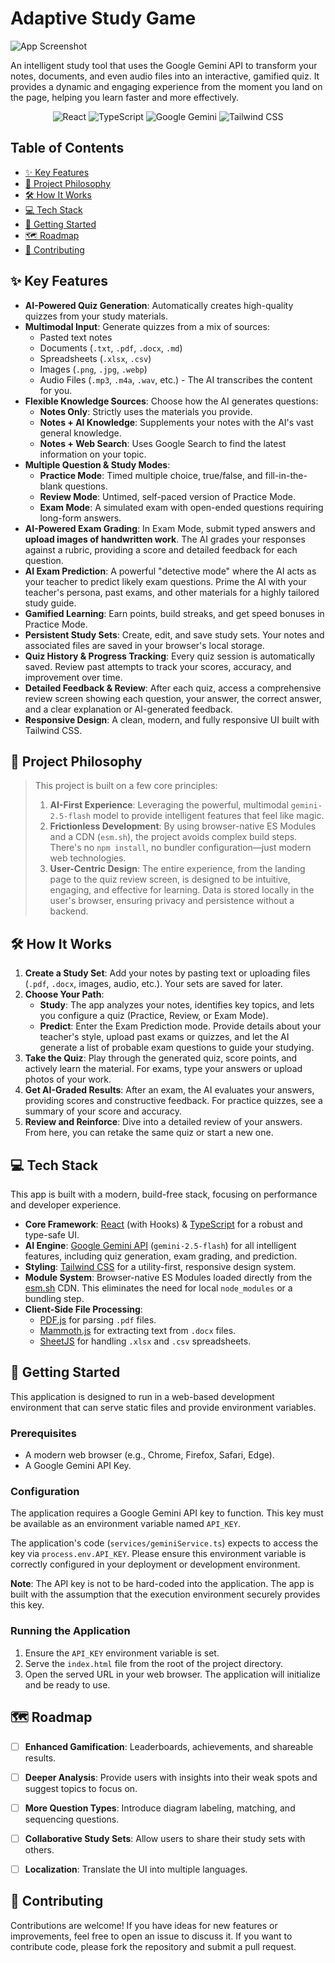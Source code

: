 # Adaptive Study Game

![App Screenshot](https://storage.googleapis.com/project-screenshots/adaptive-study-game/landing-page-preview.gif)

An intelligent study tool that uses the Google Gemini API to transform your notes, documents, and even audio files into an interactive, gamified quiz. It provides a dynamic and engaging experience from the moment you land on the page, helping you learn faster and more effectively.

<p align="center">
  <img alt="React" src="https://img.shields.io/badge/React-20232A?style=for-the-badge&logo=react&logoColor=61DAFB"/>
  <img alt="TypeScript" src="https://img.shields.io/badge/TypeScript-007ACC?style=for-the-badge&logo=typescript&logoColor=white"/>
  <img alt="Google Gemini" src="https://img.shields.io/badge/Google%20Gemini-8E44AD?style=for-the-badge&logo=google-gemini&logoColor=white"/>
  <img alt="Tailwind CSS" src="https://img.shields.io/badge/Tailwind_CSS-38B2AC?style=for-the-badge&logo=tailwind-css&logoColor=white"/>
</p>

## Table of Contents
- [✨ Key Features](#-key-features)
- [🚀 Project Philosophy](#-project-philosophy)
- [🛠️ How It Works](#️-how-it-works)
- [💻 Tech Stack](#-tech-stack)
- [🔧 Getting Started](#-getting-started)
- [🗺️ Roadmap](#️-roadmap)
- [🤝 Contributing](#-contributing)


## ✨ Key Features

- **AI-Powered Quiz Generation**: Automatically creates high-quality quizzes from your study materials.
- **Multimodal Input**: Generate quizzes from a mix of sources:
  - Pasted text notes
  - Documents (`.txt`, `.pdf`, `.docx`, `.md`)
  - Spreadsheets (`.xlsx`, `.csv`)
  - Images (`.png`, `.jpg`, `.webp`)
  - Audio Files (`.mp3`, `.m4a`, `.wav`, etc.) - The AI transcribes the content for you.
- **Flexible Knowledge Sources**: Choose how the AI generates questions:
  - **Notes Only**: Strictly uses the materials you provide.
  - **Notes + AI Knowledge**: Supplements your notes with the AI's vast general knowledge.
  - **Notes + Web Search**: Uses Google Search to find the latest information on your topic.
- **Multiple Question & Study Modes**:
  - **Practice Mode**: Timed multiple choice, true/false, and fill-in-the-blank questions.
  - **Review Mode**: Untimed, self-paced version of Practice Mode.
  - **Exam Mode**: A simulated exam with open-ended questions requiring long-form answers.
- **AI-Powered Exam Grading**: In Exam Mode, submit typed answers and **upload images of handwritten work**. The AI grades your responses against a rubric, providing a score and detailed feedback for each question.
- **AI Exam Prediction**: A powerful "detective mode" where the AI acts as your teacher to predict likely exam questions. Prime the AI with your teacher's persona, past exams, and other materials for a highly tailored study guide.
- **Gamified Learning**: Earn points, build streaks, and get speed bonuses in Practice Mode.
- **Persistent Study Sets**: Create, edit, and save study sets. Your notes and associated files are saved in your browser's local storage.
- **Quiz History & Progress Tracking**: Every quiz session is automatically saved. Review past attempts to track your scores, accuracy, and improvement over time.
- **Detailed Feedback & Review**: After each quiz, access a comprehensive review screen showing each question, your answer, the correct answer, and a clear explanation or AI-generated feedback.
- **Responsive Design**: A clean, modern, and fully responsive UI built with Tailwind CSS.


## 🚀 Project Philosophy
> This project is built on a few core principles:
> 1.  **AI-First Experience**: Leveraging the powerful, multimodal `gemini-2.5-flash` model to provide intelligent features that feel like magic.
> 2.  **Frictionless Development**: By using browser-native ES Modules and a CDN (`esm.sh`), the project avoids complex build steps. There's no `npm install`, no bundler configuration—just modern web technologies.
> 3.  **User-Centric Design**: The entire experience, from the landing page to the quiz review screen, is designed to be intuitive, engaging, and effective for learning. Data is stored locally in the user's browser, ensuring privacy and persistence without a backend.


## 🛠️ How It Works

1.  **Create a Study Set**: Add your notes by pasting text or uploading files (`.pdf`, `.docx`, images, audio, etc.). Your sets are saved for later.
2.  **Choose Your Path**:
    - **Study**: The app analyzes your notes, identifies key topics, and lets you configure a quiz (Practice, Review, or Exam Mode).
    - **Predict**: Enter the Exam Prediction mode. Provide details about your teacher's style, upload past exams or quizzes, and let the AI generate a list of probable exam questions to guide your studying.
3.  **Take the Quiz**: Play through the generated quiz, score points, and actively learn the material. For exams, type your answers or upload photos of your work.
4.  **Get AI-Graded Results**: After an exam, the AI evaluates your answers, providing scores and constructive feedback. For practice quizzes, see a summary of your score and accuracy.
5.  **Review and Reinforce**: Dive into a detailed review of your answers. From here, you can retake the same quiz or start a new one.


## 💻 Tech Stack
This app is built with a modern, build-free stack, focusing on performance and developer experience.

-   **Core Framework**: [React](https://react.dev/) (with Hooks) & [TypeScript](https://www.typescriptlang.org/) for a robust and type-safe UI.
-   **AI Engine**: [Google Gemini API](https://ai.google.dev/) (`gemini-2.5-flash`) for all intelligent features, including quiz generation, exam grading, and prediction.
-   **Styling**: [Tailwind CSS](https://tailwindcss.com/) for a utility-first, responsive design system.
-   **Module System**: Browser-native ES Modules loaded directly from the [esm.sh](https://esm.sh/) CDN. This eliminates the need for local `node_modules` or a bundling step.
-   **Client-Side File Processing**:
    -   [PDF.js](https://mozilla.github.io/pdf.js/) for parsing `.pdf` files.
    -   [Mammoth.js](https://github.com/mwilliamson/mammoth.js) for extracting text from `.docx` files.
    -   [SheetJS](https://sheetjs.com/) for handling `.xlsx` and `.csv` spreadsheets.


## 🔧 Getting Started

This application is designed to run in a web-based development environment that can serve static files and provide environment variables.

### Prerequisites

- A modern web browser (e.g., Chrome, Firefox, Safari, Edge).
- A Google Gemini API Key.

### Configuration

The application requires a Google Gemini API key to function. This key must be available as an environment variable named `API_KEY`.

The application's code (`services/geminiService.ts`) expects to access the key via `process.env.API_KEY`. Please ensure this environment variable is correctly configured in your deployment or development environment.

**Note**: The API key is not to be hard-coded into the application. The app is built with the assumption that the execution environment securely provides this key.

### Running the Application

1. Ensure the `API_KEY` environment variable is set.
2. Serve the `index.html` file from the root of the project directory.
3. Open the served URL in your web browser. The application will initialize and be ready to use.


## 🗺️ Roadmap

- [ ] **Enhanced Gamification**: Leaderboards, achievements, and shareable results.
- [ ] **Deeper Analysis**: Provide users with insights into their weak spots and suggest topics to focus on.
- [ ] **More Question Types**: Introduce diagram labeling, matching, and sequencing questions.
- [ ] **Collaborative Study Sets**: Allow users to share their study sets with others.
- [ ] **Localization**: Translate the UI into multiple languages.


## 🤝 Contributing
Contributions are welcome! If you have ideas for new features or improvements, feel free to open an issue to discuss it. If you want to contribute code, please fork the repository and submit a pull request.
